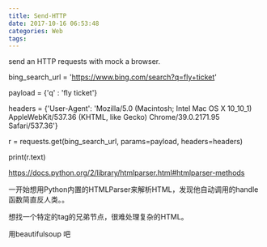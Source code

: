 ```yaml
---
title: Send-HTTP
date: 2017-10-16 06:53:48
categories: Web
tags:
---
```


send an HTTP requests with mock a browser.



bing_search_url = 'https://www.bing.com/search?q=fly+ticket'

payload = {'q' : 'fly ticket'}     

headers = {'User-Agent': 'Mozilla/5.0 (Macintosh; Intel Mac OS X 10_10_1) AppleWebKit/537.36 (KHTML, like Gecko) Chrome/39.0.2171.95 Safari/537.36'}

r = requests.get(bing_search_url, params=payload, headers=headers)

print(r.text)

https://docs.python.org/2/library/htmlparser.html#htmlparser-methods

一开始想用Python内置的HTMLParser来解析HTML，发现他自动调用的handle函数简直反人类。。

想找一个特定的tag的兄弟节点，很难处理复杂的HTML。



用beautifulsoup 吧








